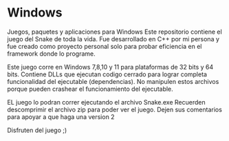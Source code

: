 # Windows
Juegos, paquetes y aplicaciones para Windows
Este repositorio contiene el juego del Snake de toda la 
vida. Fue desarrollado en C++ por mi persona y fue creado
como proyecto personal solo para probar eficiencia en el framework 
donde lo programe. 

Este juego corre en Windows 7,8,10 y 11 para plataformas de 32 bits y
64 bits. Contiene DLLs que ejecutan codigo cerrado para lograr completa
funcionalidad del ejecutable (dependencias). No manipulen estos archivos
porque pueden crashear el funcionamiento del ejecutable.

EL juego lo podran correr ejecutando el archivo Snake.exe
Recuerden descomprimir el archivo zip para poder ver el juego.
Dejen sus comentarios para apoyar a que haga una version 2 

Disfruten del juego ;)
